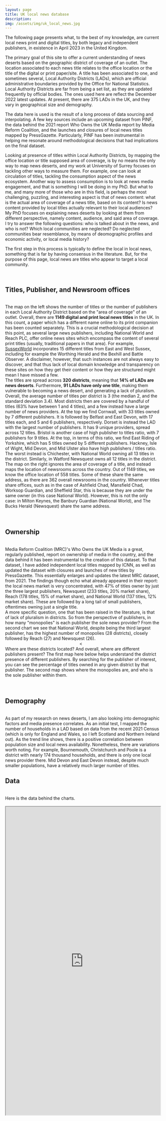 ```yaml
---
layout: page
title: UK local news database
description: 
img: /assets/img/uk_local_news.jpg
---
```


The following page presents what, to the best of my knowledge, are current local news print and digital titles, by both legacy and independent publishers, in existence in April 2023 in the United Kingdom.

The primary goal of this site to offer a current understanding of news deserts based on the geographic district of coverage of an outlet. The location associated to each news title relates to the office location or the title of the digital or print paper/site. A title has been associated to one, and sometimes several, Local Authority Districts (LADs), which are official administrative boundaries provided by the Office for National Statistics. Local Authority Districts are far from being a set list, as they are updated frequently by official bodies. The ones used here are reflect the December 2022 latest updates. At present, there are 375 LADs in the UK, and they vary in geographical size and demography.

The data here is used is the result of a long process of data sourcing and interpolating. A few key sources include an upcoming dataset from PINF, the data behind the 2021 report Who Owns the UK Media report by Media Reform Coalition, and the launches and closures of local news titles mapped by PressGazette. Particularly, PINF has been instrumental in helping me resonate around methodological decisions that had implications on the final dataset.

Looking at presence of titles within Local Authority Districts, by mapping the office location or title supposed area of coverage, is by no means the only way to map news deserts, and my work at University of Surrey focuses on tackling other ways to measure them. For example, one can look at circulation of titles, tackling the consumption aspect of the news ecosystem. Another way to assess consumption is to look at news media engagement, and that is something I will be doing in my PhD. But what to me, and many more of those who are in this field, is perhaps the most challenging, puzzling, and interesting aspect is that of news content: what is the actual area of coverage of a news title, based on its content? Is news content provided by local titles actually relevant to their local audiences? My PhD focuses on explaining news deserts by looking at them from different perspective, namely content, audience, and said area of coverage. I try to answer the following questions: who is talked about in the news, and who is not? Which local communities are neglected? Do neglected communities bear resemblance, by means of deomographic profiles and economic activity, or local media history?

The first step in this process is typically to define the local in local news, something that is far by having consensus in the literature. But, for the purpose of this page, local news are titles who appear to target a local community. 

<br>
<h2>Titles, Publisher, and Newsroom offices</h2>
<br>
The map on the left shows the number of titles or the number of publishers in each Local Authority District based on the "area of coverage" of an outlet. Overall, there are <b>1149 digital and print local news titles</b> in the UK. In this count, a paper which has a different name online to its print companion has been counted separately. This is a crucial methodological decision at this point, as several large news publishers, including National World and Reach PLC, offer online news sites which encompass the content of several print titles (usually, traditional papers in that area). For example, <a href="https://www.sussexexpress.co.uk/">SussexWorld</a> incorporates 15 different titles from East and West Sussex, including for example the Worthing Herald and the Bexhill and Battle Observer. A disclaimer, however, that such instances are not always easy to discover, and that thus lack of local domain knowledge and transparency on these sites on how they get their content or how they are structured might mean I have missed a few. 
<br>
The titles are spread across <b>320 districts</b>, meaning that <b>14% of LADs are news deserts</b>. Furthermore, <b>91 LADs have only one title</b>, making them vulnerable to becoming a news desert, and generating a lack of pluralism. Overall, the average number of titles per district is 3 (the median 2, and the standard deviation 3.4). Most districts then are covered by a handful of titles (63% have between 1 and 4 titles), and a few instead have a large number of news providers. At the top we find Cornwall, with 33 titles owned by 7 different publishers. It is followed by Belfast and East Devon, with 17 titles each, and 5 and 6 publishers, respectively. Dorset is instead the LAD with the largest number of publishers. It has 9 unique providers, spread across 12 titles. Bristol is another case of high publisher to titles ratio, with 7 publishers for 9 titles. At the top, in terms of this ratio, we find East Riding of Yorkshire, which has 5 titles owned by 5 different publishers. Hackney, Isle of Wight, Mid Devon, and Mid Ulster also have high publishers / titles ratio. The worst instead is Chichester, with National World owning all 13 titles in the district. Similarly, in Watford Newsquest owns all 12 titles in the district. 
<br>
The map on the right ignores the area of coverage of a title, and instead maps the location of newsrooms across the country. Out of 1149 titles, we know the office location of 558 titles. Some of these share the same address, as there are 362 overall newsrooms in the country. Whenever titles share offices, such as in the case of Ashfield Chad, Mansfield Chad, Worksop Guardian, and Sheffield Star, this is because they are under the same owner (in this case National World). However, this is not the only case: in Milton Keynes, the Banbury Guardian (National World), and The Bucks Herald (Newsquest) share the same address. 

<style>
    .flourish-embed {
        width: 48%;
        display: inline-block;
        vertical-align: top;
    }
    
    /* On screens smaller than 768px, stack the visualisations vertically */
    @media (max-width: 767px) {
        .flourish-embed {
            width: 100%;
            display: block;
        }
    }

    /* Override the width for the third chart on all screen sizes */
    .full-width-chart {
        width: 100%;
    }
    
    /* On screens smaller than 768px, stack the visualisations vertically */
    @media (max-width: 767px) and (not all and (min-width: 768px)) {
        .full-width-chart {
            width: 100%;
        }
    }
</style>

<div class="flourish-embed flourish-map" data-src="visualisation/13054897"><script src="https://public.flourish.studio/resources/embed.js"></script></div>
<div class="flourish-embed flourish-map" data-src="visualisation/13392930"><script src="https://public.flourish.studio/resources/embed.js"></script></div>

<br>
<br>
<h2>Ownership</h2>
<br>
Media Reform Coalition (MRC)'s Who Owns the UK Media is a great, regularly published, report on ownership of media in the country, and the data behind it has been instrumental to the creation of this dataset. To that dataset, I have added independent local titles mapped by ICNN, as well as updated the dataset with closures and launches of new titles by PressGazette. This essentially enlarges and updates the latest MRC dataset, from 2021. The findings though echo what already appeared in their report: the local news market is very concentrated, with 47% of titles owner by just the three largest publishers, Newsquest (233 titles, 20% market share), Reach (178 titles, 15% of market share), and National World (137 titles, 12% market share). These are followed by a long tail of small publishers, oftentimes owning just a single title.
<br>
A more specific question, one that has been raised in the literature, is that of lack of pluralism in districts. So from the perspective of publishers, in how many "monopolies" is each publisher the sole news provider? From the second chart we see that National World, despite being the third largest publisher, has the highest number of monopolies (28 districts), closely followed by Reach (27) and Newsquest (26).
<br>
<div class="flourish-embed flourish-chart" data-src="visualisation/13394329"><script src="https://public.flourish.studio/resources/embed.js"></script></div><
<div class="flourish-embed flourish-chart" data-src="visualisation/13093549"><script src="https://public.flourish.studio/resources/embed.js"></script></div>
<br>
Where are these districts located? And overall, where are different publishers present? The first map here below helps understand the district presence of different publishers. By searching for the publisher of interest, you can see the percentage of titles owned in any given district by that publisher. The second map shows where the monopolies are, and who is the sole publisher within them.
<br>
<div class="flourish-embed flourish-map" data-src="visualisation/13093296"><script src="https://public.flourish.studio/resources/embed.js"></script></div>
<div class="flourish-embed flourish-map" data-src="visualisation/13093846"><script src="https://public.flourish.studio/resources/embed.js"></script></div>
<br>
<br>
<h2>Demography</h2>
<br>
As part of my research on news deserts, I am also looking into demographic factors and media presence correlates. As an initial test, I mapped the number of households in a LAD based on data from the recent 2021 Census (which is only for England and Wales, so I left Scotland and Northern Ireland out). As the trend line shows, there is a positive correlation between population size and local news availability. Nonetheless, there are variations worth noting. For example, Bournemouth, Christchurch and Poole is a district with nearly 174 thousand households, and there is only one local news provider there. Mid Devon and East Devon instead, despite much smaller populations, have a relatively much larger number of titles. 
<br>
<div class="flourish-embed" data-src="story/1892046"><script src="https://public.flourish.studio/resources/embed.js"></script></div>
<br>
<h2>Data</h2>
<br>
Here is the data behind the charts. 
<br>
<br>
<iframe src="https://simonabisiani.shinyapps.io/local_news_by_LAD_shinyapp/" width="100%" height="1000px"></iframe>
<br>

